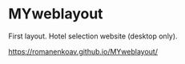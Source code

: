 # MYweblayout
First layout. Hotel selection website (desktop only).

https://romanenkoav.github.io/MYweblayout/
